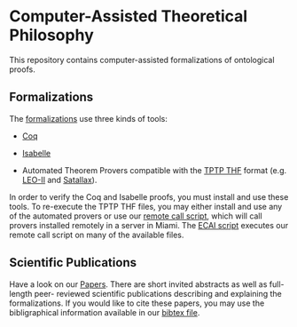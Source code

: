 Computer-Assisted Theoretical Philosophy
========================================

This repository contains 
computer-assisted formalizations 
of ontological proofs. 


Formalizations
--------------

The [formalizations](https://github.com/FormalTheology/GoedelGod/tree/master/Formalizations) 
use three kinds of tools:

* [Coq](http://coq.inria.fr/)

* [Isabelle](https://isabelle.in.tum.de/)

* Automated Theorem Provers compatible with the 
[TPTP THF](http://www.cs.miami.edu/~tptp/TPTP/Proposals/THF.html) 
format (e.g. 
[LEO-II](http://page.mi.fu-berlin.de/cbenzmueller/leo/) and 
[Satallax](https://mathgate.info/cebrown/satallax/)).

In order to verify the Coq and Isabelle proofs, 
you must install and use these tools. 
To re-execute the TPTP THF files, 
you may either install and use any of the automated provers 
or use our [remote call script](https://github.com/FormalTheology/GoedelGod/blob/master/Formalizations/THF/call_tptp.sh), 
which will call provers installed remotely in a server in Miami. 
The [ECAI script](https://github.com/FormalTheology/GoedelGod/blob/master/Formalizations/THF/Run_ECAI2014_Experiments.sh) 
executes our remote call script on many of the available files.


Scientific Publications
-----------------------

Have a look on our [Papers](https://github.com/FormalTheology/GoedelGod/tree/master/Papers/). 
There are short invited abstracts as well as full-length peer-
reviewed scientific publications describing and explaining
the formalizations. 
If you would like to cite these papers, you may use the bibligraphical
information available in our [bibtex file](https://github.com/FormalTheology/GoedelGod/tree/master/Papers/Papers.bib).


